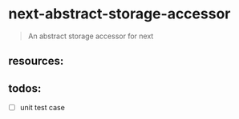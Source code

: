 # next-abstract-storage-accessor
> An abstract storage accessor for next


## resources:

## todos:
- [ ] unit test case
